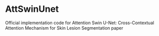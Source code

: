 # AttSwinUnet
Official implementation code for Attention Swin U-Net: Cross-Contextual Attention Mechanism for Skin Lesion Segmentation paper
